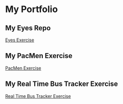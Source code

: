 # My Portfolio
## My Eyes Repo
<a href="https://codycoyle88.github.io/eyes/"> Eyes Exercise </a>
## My PacMen Exercise
<a href="https://codycoyle88.github.io/pacmen/"> PacMen Exercise </a>
## My Real Time Bus Tracker Exercise
<a href="https://codycoyle88.github.io/realtimebustracker/"> Real Time Bus Tracker Exercise </a>
